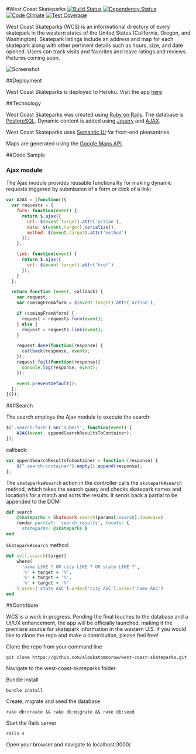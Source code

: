 #West Coast Skateparks
[![Build Status](https://travis-ci.org/alookatommorow/west-coast-skateparks.svg?branch=master)](https://travis-ci.org/alookatommorow/west-coast-skateparks)
[![Dependency Status](https://gemnasium.com/alookatommorow/west-coast-skateparks.svg)](https://gemnasium.com/alookatommorow/west-coast-skateparks)
[![Code Climate](https://codeclimate.com/github/alookatommorow/west-coast-skateparks/badges/gpa.svg)](https://codeclimate.com/github/alookatommorow/west-coast-skateparks)
[![Test Coverage](https://codeclimate.com/github/alookatommorow/west-coast-skateparks/badges/coverage.svg)](https://codeclimate.com/github/alookatommorow/west-coast-skateparks/coverage)

West Coast Skateparks (WCS) is an informational directory of every skatepark in the western states of the United States (California, Oregon, and Washington).  Skatepark listings include an address and map for each skatepark along with other pertinent details such as hours, size, and date opened.  Users can track visits and favorites and leave ratings and reviews.  Pictures coming soon.

![Screenshot](https://github.com/alookatommorow/west-coast-skateparks/blob/master/public/wcs.jpg)

##Deployment

West Coast Skateparks is deployed to Heroku. Visit the app [here](https://west-coast-skateparks.herokuapp.com/)

##Technology

West Coast Skateparks was created using [Ruby on Rails](rubyonrails.org).  The database is [PostgreSQL](http://www.postgresql.org/). Dynamic content is added using [Jquery](https://jquery.com/) and [AJAX](http://api.jquery.com/jquery.ajax/).

West Coast Skateparks uses [Semantic UI](http://semantic-ui.com/) for front-end pleasantries.

Maps are generated using the [Google Maps API](https://developers.google.com/maps/documentation/javascript/).

##Code Sample

### Ajax module

The Ajax module provides reusable functionality for making dynamic requests triggered by submission of a form or click of a link:

```javascript
var AJAX = (function(){
  var requests = {
    form: function(event) {
      return $.ajax({
        url: $(event.target).attr('action'),
        data: $(event.target).serialize(),
        method: $(event.target).attr('method')
      });
    },

    link: function(event) {
      return $.ajax({
        url: $(event.target).attr('href')
      });
    }
  };

  return function (event, callback) {
    var request;
    var comingFromAform = $(event.target).attr('action');

    if (comingFromAform) {
      request = requests.form(event);
    } else {
      request = requests.link(event);
    }

    request.done(function(response) {
      callback(response, event);
    });
    request.fail(function(response){
      console.log(response, event);
    });

    event.preventDefault();
  };
}());
```

###Search

The search employs the Ajax module to execute the search: 

```javascript
$('.search-form').on('submit', function(event) {
    AJAX(event, appendSearchResultsToContainer);
});
```
callback:

```javascript
var appendSearchResultsToContainer = function (response) {
    $(".search-container").empty().append(response);
};
```

The `skateparks#search` action in the controller calls the `skatepark#search` method, which takes the search query and checks skatepark names and locations for a match and sorts the results.  It sends back a partial to be appended to the DOM:

```ruby
def search
    @skateparks = Skatepark.search(params[:search].downcase)
    render partial: 'search_results', locals: {
      skateparks: @skateparks }
end
```

`Skatepark#search` method:

```ruby
def self.search(target)
    where(
      'name LIKE ? OR city LIKE ? OR state LIKE ?',
      '%' + target + '%',
      '%' + target + '%',
      '%' + target + '%'
    ).order('state ASC').order('city ASC').order('name ASC')
end
```

##Contribute

WCS is a work in progress.  Pending the final touches to the database and a UI/UX enhancement, the app will be officially launched, making it the premiere source for skatepark information in the western U.S.  If you would like to clone the repo and make a contribution, please feel free!

Clone the repo from your command line

`git clone https://github.com/alookatommorow/west-coast-skateparks.git`

Navigate to the west-coast-skateparks folder

Bundle install

`bundle install`

Create, migrate and seed the database

`rake db:create && rake db:migrate && rake db:seed`

Start the Rails server

`rails s`

Open your browser and navigate to localhost:3000/
